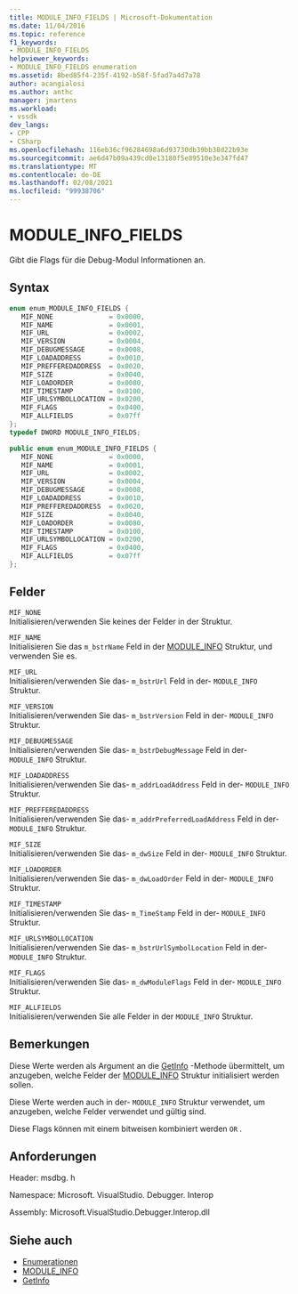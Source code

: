 ```yaml
---
title: MODULE_INFO_FIELDS | Microsoft-Dokumentation
ms.date: 11/04/2016
ms.topic: reference
f1_keywords:
- MODULE_INFO_FIELDS
helpviewer_keywords:
- MODULE_INFO_FIELDS enumeration
ms.assetid: 8bed85f4-235f-4192-b58f-5fad7a4d7a78
author: acangialosi
ms.author: anthc
manager: jmartens
ms.workload:
- vssdk
dev_langs:
- CPP
- CSharp
ms.openlocfilehash: 116eb36cf96284698a6d93730db39bb38d22b93e
ms.sourcegitcommit: ae6d47b09a439cd0e13180f5e89510e3e347fd47
ms.translationtype: MT
ms.contentlocale: de-DE
ms.lasthandoff: 02/08/2021
ms.locfileid: "99938706"
---
```

# <a name="module_info_fields"></a>MODULE_INFO_FIELDS
Gibt die Flags für die Debug-Modul Informationen an.

## <a name="syntax"></a>Syntax

```cpp
enum enum_MODULE_INFO_FIELDS { 
   MIF_NONE              = 0x0000,
   MIF_NAME              = 0x0001,
   MIF_URL               = 0x0002,
   MIF_VERSION           = 0x0004,
   MIF_DEBUGMESSAGE      = 0x0008,
   MIF_LOADADDRESS       = 0x0010,
   MIF_PREFFEREDADDRESS  = 0x0020,
   MIF_SIZE              = 0x0040,
   MIF_LOADORDER         = 0x0080,
   MIF_TIMESTAMP         = 0x0100,
   MIF_URLSYMBOLLOCATION = 0x0200,
   MIF_FLAGS             = 0x0400,
   MIF_ALLFIELDS         = 0x07ff
};
typedef DWORD MODULE_INFO_FIELDS;
```

```csharp
public enum enum_MODULE_INFO_FIELDS { 
   MIF_NONE              = 0x0000,
   MIF_NAME              = 0x0001,
   MIF_URL               = 0x0002,
   MIF_VERSION           = 0x0004,
   MIF_DEBUGMESSAGE      = 0x0008,
   MIF_LOADADDRESS       = 0x0010,
   MIF_PREFFEREDADDRESS  = 0x0020,
   MIF_SIZE              = 0x0040,
   MIF_LOADORDER         = 0x0080,
   MIF_TIMESTAMP         = 0x0100,
   MIF_URLSYMBOLLOCATION = 0x0200,
   MIF_FLAGS             = 0x0400,
   MIF_ALLFIELDS         = 0x07ff
};
```

## <a name="fields"></a>Felder
 `MIF_NONE`\
 Initialisieren/verwenden Sie keines der Felder in der Struktur.

 `MIF_NAME`\
 Initialisieren Sie das `m_bstrName` Feld in der [MODULE_INFO](../../../extensibility/debugger/reference/module-info.md) Struktur, und verwenden Sie es.

 `MIF_URL`\
 Initialisieren/verwenden Sie das- `m_bstrUrl` Feld in der- `MODULE_INFO` Struktur.

 `MIF_VERSION`\
 Initialisieren/verwenden Sie das- `m_bstrVersion` Feld in der- `MODULE_INFO` Struktur.

 `MIF_DEBUGMESSAGE`\
 Initialisieren/verwenden Sie das- `m_bstrDebugMessage` Feld in der- `MODULE_INFO` Struktur.

 `MIF_LOADADDRESS`\
 Initialisieren/verwenden Sie das- `m_addrLoadAddress` Feld in der- `MODULE_INFO` Struktur.

 `MIF_PREFFEREDADDRESS`\
 Initialisieren/verwenden Sie das- `m_addrPreferredLoadAddress` Feld in der- `MODULE_INFO` Struktur.

 `MIF_SIZE`\
 Initialisieren/verwenden Sie das- `m_dwSize` Feld in der- `MODULE_INFO` Struktur.

 `MIF_LOADORDER`\
 Initialisieren/verwenden Sie das- `m_dwLoadOrder` Feld in der- `MODULE_INFO` Struktur.

 `MIF_TIMESTAMP`\
 Initialisieren/verwenden Sie das- `m_TimeStamp` Feld in der- `MODULE_INFO` Struktur.

 `MIF_URLSYMBOLLOCATION`\
 Initialisieren/verwenden Sie das- `m_bstrUrlSymbolLocation` Feld in der- `MODULE_INFO` Struktur.

 `MIF_FLAGS`\
 Initialisieren/verwenden Sie das- `m_dwModuleFlags` Feld in der- `MODULE_INFO` Struktur.

 `MIF_ALLFIELDS`\
 Initialisieren/verwenden Sie alle Felder in der `MODULE_INFO` Struktur.

## <a name="remarks"></a>Bemerkungen
 Diese Werte werden als Argument an die [GetInfo](../../../extensibility/debugger/reference/idebugmodule2-getinfo.md) -Methode übermittelt, um anzugeben, welche Felder der [MODULE_INFO](../../../extensibility/debugger/reference/module-info.md) Struktur initialisiert werden sollen.

 Diese Werte werden auch in der- `MODULE_INFO` Struktur verwendet, um anzugeben, welche Felder verwendet und gültig sind.

 Diese Flags können mit einem bitweisen kombiniert werden `OR` .

## <a name="requirements"></a>Anforderungen
 Header: msdbg. h

 Namespace: Microsoft. VisualStudio. Debugger. Interop

 Assembly: Microsoft.VisualStudio.Debugger.Interop.dll

## <a name="see-also"></a>Siehe auch
- [Enumerationen](../../../extensibility/debugger/reference/enumerations-visual-studio-debugging.md)
- [MODULE_INFO](../../../extensibility/debugger/reference/module-info.md)
- [GetInfo](../../../extensibility/debugger/reference/idebugmodule2-getinfo.md)
